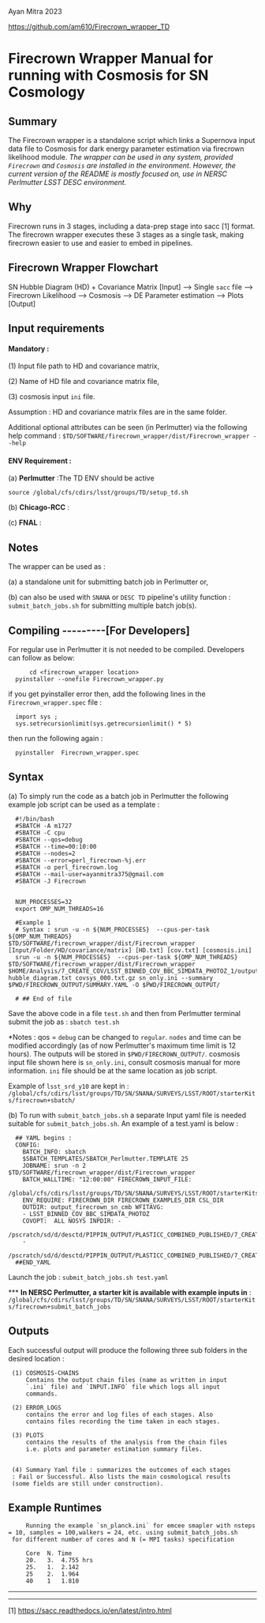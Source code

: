 Ayan Mitra 2023

https://github.com/am610/Firecrown_wrapper_TD

# **Firecrown Wrapper Manual for running with Cosmosis for SN Cosmology**



## **Summary** 

The Firecrown wrapper is a standalone script which links a Supernova input
data file to Cosmosis for dark energy parameter estimation via firecrown
likelihood module. *The wrapper can be used in any system, provided `Firecrown` and `Cosmosis` are installed in the environment. However, the current version of the README is mostly focused on, use in NERSC Perlmutter LSST DESC environment.*

## **Why** 

Firecrown runs in 3 stages, including a data-prep stage into sacc [1] format.
The firecrown wrapper executes these 3 stages as a single task, making
firecrown easier to use and easier to embed in pipelines.

## **Firecrown Wrapper Flowchart** 

 SN Hubble Diagram (HD) + Covariance Matrix [Input]
 --> Single `sacc` file
     --> Firecrown Likelihood
          --> Cosmosis
	       --> DE Parameter estimation
	           --> Plots [Output]


## **Input requirements** 

#### Mandatory  :

(1) Input file path to HD and covariance matrix,

(2)  Name of HD file and covariance matrix file,

(3) cosmosis input
	 `ini` file.

Assumption : HD and covariance matrix files are
	 in the same folder.

Additional optional attributes
	 can be seen (in Perlmutter) via the following help command : 
	 `$TD/SOFTWARE/firecrown_wrapper/dist/Firecrown_wrapper
	 --help`

#### ENV Requirement : 
(a) **Perlmutter** :The TD ENV should be active

`source /global/cfs/cdirs/lsst/groups/TD/setup_td.sh`

(b) **Chicago-RCC** : 

(c) **FNAL**  :
   
## **Notes** 

The wrapper can be used as :

(a) a standalone unit for submitting
batch job in Perlmutter or,

(b) can also be used with `SNANA` or `DESC
TD` pipeline's utility function : `submit_batch_jobs.sh` for
submitting multiple batch job(s).

## **Compiling** ---------[**For Developers**]

For regular use in Perlmutter it is not needed to be compiled. Developers can follow as below:

          cd <firecrown_wrapper location>
	  pyinstaller --onefile Firecrown_wrapper.py

if you get pyinstaller error then, add the following lines in the `Firecrown_wrapper.spec` file :

	  import sys ;
	  sys.setrecursionlimit(sys.getrecursionlimit() * 5)
then run the following again :

	  pyinstaller  Firecrown_wrapper.spec

## **Syntax** 

(a) To simply run the code as a batch job in Perlmutter the
	 following example job script can be used as a template :

	  #!/bin/bash
	  #SBATCH -A m1727
	  #SBATCH -C cpu
	  #SBATCH --qos=debug
	  #SBATCH --time=00:10:00
	  #SBATCH --nodes=2
	  #SBATCH --error=perl_firecrown-%j.err
	  #SBATCH -o perl_firecrown.log
	  #SBATCH --mail-user=ayanmitra375@gmail.com
	  #SBATCH -J Firecrown


	  NUM_PROCESSES=32
	  export OMP_NUM_THREADS=16

	  #Example 1
	  # Syntax : srun -u -n ${NUM_PROCESSES}  --cpus-per-task ${OMP_NUM_THREADS} $TD/SOFTWARE/firecrown_wrapper/dist/Firecrown_wrapper [Input/Folder/HD/covariance/matrix] [HD.txt] [cov.txt] [cosmosis.ini]
	  srun -u -n ${NUM_PROCESSES}  --cpus-per-task ${OMP_NUM_THREADS} $TD/SOFTWARE/firecrown_wrapper/dist/Firecrown_wrapper $HOME/Analysis/7_CREATE_COV/LSST_BINNED_COV_BBC_SIMDATA_PHOTOZ_1/output hubble_diagram.txt covsys_000.txt.gz sn_only.ini --summary $PWD/FIRECROWN_OUTPUT/SUMMARY.YAML -O $PWD/FIRECROWN_OUTPUT/

	  # ## End of file

Save the above code in a file `test.sh` and then from Perlmutter terminal submit the job as : `sbatch test.sh`


*Notes : qos = `debug` can be changed to `regular`. `nodes`
and time can be modified accordingly (as of now Perlmutter's
maximum time limit is 12 hours). The outputs will be stored
in `$PWD/FIRECROWN_OUTPUT/`. cosmosis input file shown here is
`sn_only.ini`, consult cosmosis manual for more information.
`ini` file should be at the same location as job script.

Example of `lsst_srd_y10` are kept in : 
`/global/cfs/cdirs/lsst/groups/TD/SN/SNANA/SURVEYS/LSST/ROOT/starterKits/firecrown+sbatch/`

(b) To run with `submit_batch_jobs.sh` a separate Input yaml
	 file is needed suitable for `submit_batch_jobs.sh`. An example
	 of a test.yaml is below :


	  ## YAML begins :
	  CONFIG:
	    BATCH_INFO: sbatch
	    $SBATCH_TEMPLATES/SBATCH_Perlmutter.TEMPLATE 25
	    JOBNAME: srun -n 2 $TD/SOFTWARE/firecrown_wrapper/dist/Firecrown_wrapper
	    BATCH_WALLTIME: "12:00:00" FIRECROWN_INPUT_FILE:
	    /global/cfs/cdirs/lsst/groups/TD/SN/SNANA/SURVEYS/LSST/ROOT/starterKits/firecrown+submit_batch_jobs/Cosmosis_Input_Scripts/sn_planck.ini
	    ENV_REQUIRE: FIRECROWN_DIR FIRECROWN_EXAMPLES_DIR CSL_DIR
	    OUTDIR: output_firecrown_sn_cmb WFITAVG:
	    - LSST_BINNED_COV_BBC_SIMDATA_PHOTOZ
	    COVOPT:  ALL NOSYS INPDIR: -
	    /pscratch/sd/d/desctd/PIPPIN_OUTPUT/PLASTICC_COMBINED_PUBLISHED/7_CREATE_COV/LSST_BINNED_COV_BBC_SIMDATA_PHOTOZ_1/output
	    -
	    /pscratch/sd/d/desctd/PIPPIN_OUTPUT/PLASTICC_COMBINED_PUBLISHED/7_CREATE_COV/LSST_BINNED_COV_BBC_SIMDATA_PHOTOZ_2/output
	  ##END_YAML


Launch the job : `submit_batch_jobs.sh test.yaml`

*** **In NERSC Perlmutter, a starter kit is available with example inputs in** :
	 `/global/cfs/cdirs/lsst/groups/TD/SN/SNANA/SURVEYS/LSST/ROOT/starterKits/firecrown+submit_batch_jobs`


## **Outputs** 

Each successful output will produce the following three
	 sub folders in the desired location :
	 
	 (1) COSMOSIS-CHAINS
	     Contains the output chain files (name as written in input
	     `.ini` file) and `INPUT.INFO` file which logs all input
	     commands.

	 (2) ERROR_LOGS
	     contains the error and log files of each stages. Also
	     contains files recording the time taken in each stages.

	 (3) PLOTS
	     contains the results of the analysis from the chain files
	     i.e. plots and parameter estimation summary files.


	 (4) Summary Yaml file : summarizes the outcomes of each stages
	 : Fail or Successful. Also lists the main cosmological results
	 (some fields are still under construction).


## **Example Runtimes** 

         Running the example `sn_planck.ini` for emcee smapler with nsteps = 10, samples = 100,walkers = 24, etc. using submit_batch_jobs.sh
	 for different number of cores and N (= MPI tasks) specification
	 
         Core  N. Time
         20.   3.  4.755 hrs
         25.   1.  2.142
         25    2.  1.964 
         40    1   1.810
	 
********************************************************************
********************************************************************


[1] https://sacc.readthedocs.io/en/latest/intro.html
